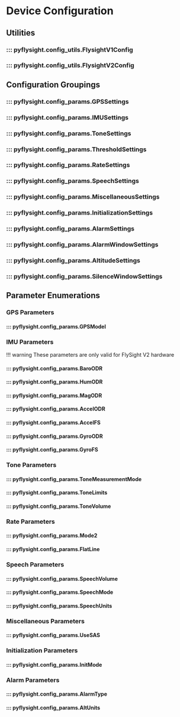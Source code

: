 # Device Configuration

## Utilities
### ::: pyflysight.config_utils.FlysightV1Config
### ::: pyflysight.config_utils.FlysightV2Config

## Configuration Groupings
### ::: pyflysight.config_params.GPSSettings
### ::: pyflysight.config_params.IMUSettings
### ::: pyflysight.config_params.ToneSettings
### ::: pyflysight.config_params.ThresholdSettings
### ::: pyflysight.config_params.RateSettings
### ::: pyflysight.config_params.SpeechSettings
### ::: pyflysight.config_params.MiscellaneousSettings
### ::: pyflysight.config_params.InitializationSettings
### ::: pyflysight.config_params.AlarmSettings
### ::: pyflysight.config_params.AlarmWindowSettings
### ::: pyflysight.config_params.AltitudeSettings
### ::: pyflysight.config_params.SilenceWindowSettings

## Parameter Enumerations
### GPS Parameters
#### ::: pyflysight.config_params.GPSModel

### IMU Parameters
!!! warning
    These parameters are only valid for FlySight V2 hardware
#### ::: pyflysight.config_params.BaroODR
#### ::: pyflysight.config_params.HumODR
#### ::: pyflysight.config_params.MagODR
#### ::: pyflysight.config_params.AccelODR
#### ::: pyflysight.config_params.AccelFS
#### ::: pyflysight.config_params.GyroODR
#### ::: pyflysight.config_params.GyroFS

### Tone Parameters
#### ::: pyflysight.config_params.ToneMeasurementMode
#### ::: pyflysight.config_params.ToneLimits
#### ::: pyflysight.config_params.ToneVolume

### Rate Parameters
#### ::: pyflysight.config_params.Mode2
#### ::: pyflysight.config_params.FlatLine

### Speech Parameters
#### ::: pyflysight.config_params.SpeechVolume
#### ::: pyflysight.config_params.SpeechMode
#### ::: pyflysight.config_params.SpeechUnits

### Miscellaneous Parameters
#### ::: pyflysight.config_params.UseSAS

### Initialization Parameters
#### ::: pyflysight.config_params.InitMode

### Alarm Parameters
#### ::: pyflysight.config_params.AlarmType
#### ::: pyflysight.config_params.AltUnits
